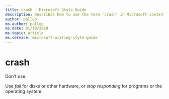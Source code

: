 ```yaml
---
title: crash - Microsoft Style Guide
description: Describes how to use the term 'crash' in Microsoft content and provides alternatives to the term to use instead.
author: pallep
ms.author: pallep
ms.date: 01/19/2018
ms.topic: article
ms.service: microsoft-writing-style-guide
---
```


# crash

Don't use.

Use *fail* for disks or other hardware, or *stop responding* for programs or the operating system. 
